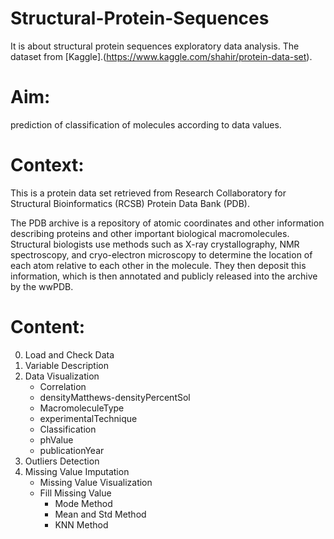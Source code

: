 # Structural-Protein-Sequences
It is about structural protein sequences exploratory data analysis. The dataset from [Kaggle].(https://www.kaggle.com/shahir/protein-data-set).
# Aim:
prediction of classification of molecules according to data values.

# Context:
This is a protein data set retrieved from Research Collaboratory for Structural Bioinformatics (RCSB) Protein Data Bank (PDB).

The PDB archive is a repository of atomic coordinates and other information describing proteins and other important biological macromolecules. Structural biologists use methods such as X-ray crystallography, NMR spectroscopy, and cryo-electron microscopy to determine the location of each atom relative to each other in the molecule. They then deposit this information, which is then annotated and publicly released into the archive by the wwPDB.

# Content:
0. Load and Check Data
1. Variable Description
2. Data Visualization
   * Correlation
   * densityMatthews-densityPercentSol
   * MacromoleculeType
   * experimentalTechnique
   * Classification
   * phValue
   * publicationYear
3. Outliers Detection
4. Missing Value Imputation
    * Missing Value Visualization
    * Fill Missing Value
      * Mode Method
      * Mean and Std Method
      * KNN Method
